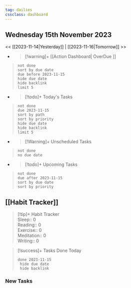 ```yaml
---
tag: dailies
cssclass: dashboard
---
```

## Wednesday 15th November 2023

<< [[2023-11-14|Yesterday]] | [[2023-11-16|Tomorrow]] >>

- > [!warning]+ [[Action Dashboard| OverDue ]]
> ```tasks
> not done
> sort by due date
> due before 2023-11-15
> hide due date
> hide backlink
> limit 5
> ```

- > [!todo]+ Today's Tasks
> ```tasks
> not done
> due 2023-11-15
> sort by path
> sort by priority
> hide due date
> hide backlink
> limit 5
> ```

- > [!Warning]+ Unscheduled Tasks  
 > ```tasks  
 > not done  
 > no due date

- > [!todo]+ Upcoming Tasks
> ```tasks  
> not done  
> due after 2023-11-15  
> sort by due date
> sort by priority  

## [[Habit Tracker]]
> [!tip]+ Habit Tracker  
> Sleep:: 0  
> Reading:: 0  
> Exercise:: 0  
> Meditation:: 0  
> Writing:: 0


> [!success]+ Tasks Done Today
> ```tasks 
> done 2023-11-15
>  hide due date
>  hide backlink
### New Tasks

